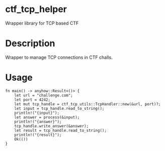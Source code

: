 # ctf_tcp_helper
Wrapper library for TCP based CTF

# Description
Wrapper to manage TCP connections in CTF challs.

# Usage
```
fn main() -> anyhow::Result<()> {
    let url = "challenge.com";
    let port = 4242;
    let mut tcp_handle = ctf_tcp_utils::TcpHandler::new(&url, port)?;
    let input = tcp_handle.read_to_string();
    println!("{input}");
    let answer = process(&input);
    println!("{answer}");
    tcp_handle.write_answer(&answer);
    let result = tcp_handle.read_to_string();
    println!("{result}");
    Ok(())
}
```